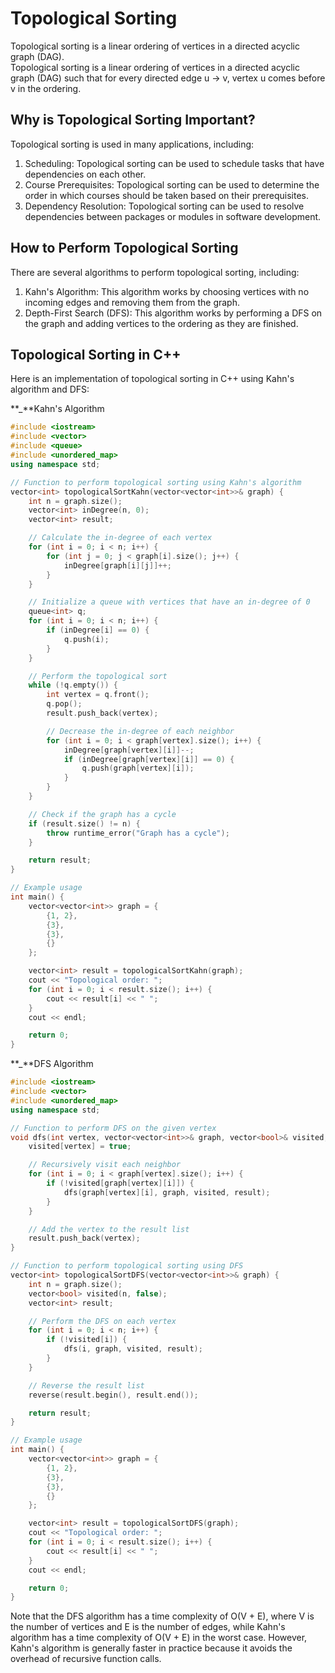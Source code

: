 # Topological Sorting
Topological sorting is a linear ordering of vertices in a directed acyclic graph (DAG).<br>
Topological sorting is a linear ordering of vertices in a directed acyclic graph (DAG) such that for every directed edge u -> v, vertex u comes before v in the ordering.

## Why is Topological Sorting Important?
Topological sorting is used in many applications, including:

1. Scheduling: Topological sorting can be used to schedule tasks that have dependencies on each other.
2. Course Prerequisites: Topological sorting can be used to determine the order in which courses should be taken based on their prerequisites.
3. Dependency Resolution: Topological sorting can be used to resolve dependencies between packages or modules in software development.

## How to Perform Topological Sorting
There are several algorithms to perform topological sorting, including:

1. Kahn's Algorithm: This algorithm works by choosing vertices with no incoming edges and removing them from the graph.
2. Depth-First Search (DFS): This algorithm works by performing a DFS on the graph and adding vertices to the ordering as they are finished.

## Topological Sorting in C++
Here is an implementation of topological sorting in C++ using Kahn's algorithm and DFS:

**_**Kahn's Algorithm
```cpp
#include <iostream>
#include <vector>
#include <queue>
#include <unordered_map>
using namespace std;

// Function to perform topological sorting using Kahn's algorithm
vector<int> topologicalSortKahn(vector<vector<int>>& graph) {
    int n = graph.size();
    vector<int> inDegree(n, 0);
    vector<int> result;

    // Calculate the in-degree of each vertex
    for (int i = 0; i < n; i++) {
        for (int j = 0; j < graph[i].size(); j++) {
            inDegree[graph[i][j]]++;
        }
    }

    // Initialize a queue with vertices that have an in-degree of 0
    queue<int> q;
    for (int i = 0; i < n; i++) {
        if (inDegree[i] == 0) {
            q.push(i);
        }
    }

    // Perform the topological sort
    while (!q.empty()) {
        int vertex = q.front();
        q.pop();
        result.push_back(vertex);

        // Decrease the in-degree of each neighbor
        for (int i = 0; i < graph[vertex].size(); i++) {
            inDegree[graph[vertex][i]]--;
            if (inDegree[graph[vertex][i]] == 0) {
                q.push(graph[vertex][i]);
            }
        }
    }

    // Check if the graph has a cycle
    if (result.size() != n) {
        throw runtime_error("Graph has a cycle");
    }

    return result;
}

// Example usage
int main() {
    vector<vector<int>> graph = {
        {1, 2},
        {3},
        {3},
        {}
    };

    vector<int> result = topologicalSortKahn(graph);
    cout << "Topological order: ";
    for (int i = 0; i < result.size(); i++) {
        cout << result[i] << " ";
    }
    cout << endl;

    return 0;
}
```

**_**DFS Algorithm
```cpp
#include <iostream>
#include <vector>
#include <unordered_map>
using namespace std;

// Function to perform DFS on the given vertex
void dfs(int vertex, vector<vector<int>>& graph, vector<bool>& visited, vector<int>& result) {
    visited[vertex] = true;

    // Recursively visit each neighbor
    for (int i = 0; i < graph[vertex].size(); i++) {
        if (!visited[graph[vertex][i]]) {
            dfs(graph[vertex][i], graph, visited, result);
        }
    }

    // Add the vertex to the result list
    result.push_back(vertex);
}

// Function to perform topological sorting using DFS
vector<int> topologicalSortDFS(vector<vector<int>>& graph) {
    int n = graph.size();
    vector<bool> visited(n, false);
    vector<int> result;

    // Perform the DFS on each vertex
    for (int i = 0; i < n; i++) {
        if (!visited[i]) {
            dfs(i, graph, visited, result);
        }
    }

    // Reverse the result list
    reverse(result.begin(), result.end());

    return result;
}

// Example usage
int main() {
    vector<vector<int>> graph = {
        {1, 2},
        {3},
        {3},
        {}
    };

    vector<int> result = topologicalSortDFS(graph);
    cout << "Topological order: ";
    for (int i = 0; i < result.size(); i++) {
        cout << result[i] << " ";
    }
    cout << endl;

    return 0;
}
```
Note that the DFS algorithm has a time complexity of O(V + E), where V is the number of vertices and E is the number of edges, while Kahn's algorithm has a time complexity of O(V + E) in the worst case. However, Kahn's algorithm is generally faster in practice because it avoids the overhead of recursive function calls.